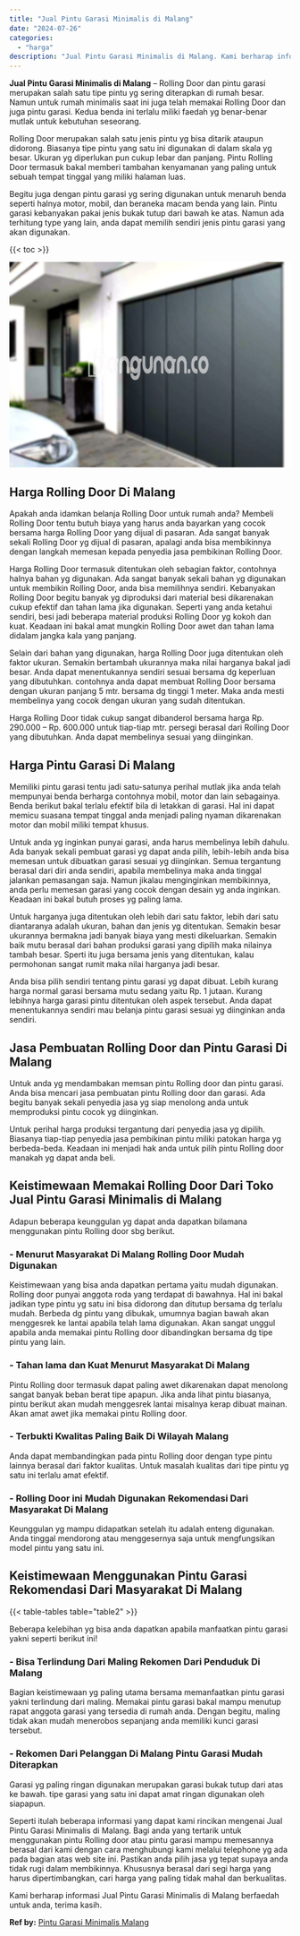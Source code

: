 ```yaml
---
title: "Jual Pintu Garasi Minimalis di Malang"
date: "2024-07-26"
categories: 
  - "harga"
description: "Jual Pintu Garasi Minimalis di Malang. Kami berharap informasi Jual Pintu Garasi Minimalis di Malang berfaedah untuk anda, terima kasih...."
---
```


**Jual Pintu Garasi Minimalis di Malang** – Rolling Door dan pintu garasi merupakan salah satu tipe pintu yg sering diterapkan di rumah besar. Namun untuk rumah minimalis saat ini juga telah memakai Rolling Door dan juga pintu garasi. Kedua benda ini terlalu miliki faedah yg benar-benar mutlak untuk kebutuhan seseorang.

Rolling Door merupakan salah satu jenis pintu yg bisa ditarik ataupun didorong. Biasanya tipe pintu yang satu ini digunakan di dalam skala yg besar. Ukuran yg diperlukan pun cukup lebar dan panjang. Pintu Rolling Door termasuk bakal memberi tambahan kenyamanan yang paling untuk sebuah tempat tinggal yang miliki halaman luas.

Begitu juga dengan pintu garasi yg sering digunakan untuk menaruh benda seperti halnya motor, mobil, dan beraneka macam benda yang lain. Pintu garasi kebanyakan pakai jenis bukak tutup dari bawah ke atas. Namun ada terhitung type yang lain, anda dapat memilih sendiri jenis pintu garasi yang akan digunakan.

{{< toc >}}

![Jual Pintu Garasi Minimalis di Malang](/images/pintu-garasi-57.png)

## Harga Rolling Door Di Malang

Apakah anda idamkan belanja Rolling Door untuk rumah anda? Membeli Rolling Door tentu butuh biaya yang harus anda bayarkan yang cocok bersama harga Rolling Door yang dijual di pasaran. Ada sangat banyak sekali Rolling Door yg dijual di pasaran, apalagi anda bisa membikinnya dengan langkah memesan kepada penyedia jasa pembikinan Rolling Door.

Harga Rolling Door termasuk ditentukan oleh sebagian faktor, contohnya halnya bahan yg digunakan. Ada sangat banyak sekali bahan yg digunakan untuk membikin Rolling Door, anda bisa memilihnya sendiri. Kebanyakan Rolling Door begitu banyak yg diproduksi dari material besi dikarenakan cukup efektif dan tahan lama jika digunakan. Seperti yang anda ketahui sendiri, besi jadi beberapa material produksi Rolling Door yg kokoh dan kuat. Keadaan ini bakal amat mungkin Rolling Door awet dan tahan lama didalam jangka kala yang panjang.

Selain dari bahan yang digunakan, harga Rolling Door juga ditentukan oleh faktor ukuran. Semakin bertambah ukurannya maka nilai harganya bakal jadi besar. Anda dapat menentukannya sendiri sesuai bersama dg keperluan yang dibutuhkan. contohnya anda dapat membuat Rolling Door bersama dengan ukuran panjang 5 mtr. bersama dg tinggi 1 meter. Maka anda mesti membelinya yang cocok dengan ukuran yang sudah ditentukan.

Harga Rolling Door tidak cukup sangat dibanderol bersama harga Rp. 290.000 – Rp. 600.000 untuk tiap-tiap mtr. persegi berasal dari Rolling Door yang dibutuhkan. Anda dapat membelinya sesuai yang diinginkan.

## Harga Pintu Garasi Di Malang

Memiliki pintu garasi tentu jadi satu-satunya perihal mutlak jika anda telah mempunyai benda berharga contohnya mobil, motor dan lain sebagainya. Benda berikut bakal terlalu efektif bila di letakkan di garasi. Hal ini dapat memicu suasana tempat tinggal anda menjadi paling nyaman dikarenakan motor dan mobil miliki tempat khusus.

Untuk anda yg inginkan punyai garasi, anda harus membelinya lebih dahulu. Ada banyak sekali pembuat garasi yg dapat anda pilih, lebih-lebih anda bisa memesan untuk dibuatkan garasi sesuai yg diinginkan. Semua tergantung berasal dari diri anda sendiri, apabila membelinya maka anda tinggal jalankan pemasangan saja. Namun jikalau menginginkan membikinnya, anda perlu memesan garasi yang cocok dengan desain yg anda inginkan. Keadaan ini bakal butuh proses yg paling lama.

Untuk harganya juga ditentukan oleh lebih dari satu faktor, lebih dari satu diantaranya adalah ukuran, bahan dan jenis yg ditentukan. Semakin besar ukurannya bermakna jadi banyak biaya yang mesti dikeluarkan. Semakin baik mutu berasal dari bahan produksi garasi yang dipilih maka nilainya tambah besar. Sperti itu juga bersama jenis yang ditentukan, kalau permohonan sangat rumit maka nilai harganya jadi besar.

Anda bisa pilih sendiri tentang pintu garasi yg dapat dibuat. Lebih kurang harga normal garasi bersama mutu sedang yaitu Rp. 1 jutaan. Kurang lebihnya harga garasi pintu ditentukan oleh aspek tersebut. Anda dapat menentukannya sendiri mau belanja pintu garasi sesuai yg diinginkan anda sendiri.

## Jasa Pembuatan Rolling Door dan Pintu Garasi Di Malang

Untuk anda yg mendambakan memsan pintu Rolling door dan pintu garasi. Anda bisa mencari jasa pembuatan pintu Rolling door dan garasi. Ada begitu banyak sekali penyedia jasa yg siap menolong anda untuk memproduksi pintu cocok yg diinginkan.

Untuk perihal harga produksi tergantung dari penyedia jasa yg dipilih. Biasanya tiap-tiap penyedia jasa pembikinan pintu miliki patokan harga yg berbeda-beda. Keadaan ini menjadi hak anda untuk pilih pintu Rolling door manakah yg dapat anda beli.

## Keistimewaan Memakai Rolling Door Dari Toko Jual Pintu Garasi Minimalis di Malang

Adapun beberapa keunggulan yg dapat anda dapatkan bilamana menggunakan pintu Rolling door sbg berikut.

### \- Menurut Masyarakat Di Malang Rolling Door Mudah Digunakan

Keistimewaan yang bisa anda dapatkan pertama yaitu mudah digunakan. Rolling door punyai anggota roda yang terdapat di bawahnya. Hal ini bakal jadikan type pintu yg satu ini bisa didorong dan ditutup bersama dg terlalu mudah. Berbeda dg pintu yang dibukak, umumnya bagian bawah akan menggesrek ke lantai apabila telah lama digunakan. Akan sangat unggul apabila anda memakai pintu Rolling door dibandingkan bersama dg tipe pintu yang lain.

### \- Tahan lama dan Kuat Menurut Masyarakat Di Malang

Pintu Rolling door termasuk dapat paling awet dikarenakan dapat menolong sangat banyak beban berat tipe apapun. Jika anda lihat pintu biasanya, pintu berikut akan mudah menggesrek lantai misalnya kerap dibuat mainan. Akan amat awet jika memakai pintu Rolling door.

### \- Terbukti Kwalitas Paling Baik Di Wilayah Malang

Anda dapat membandingkan pada pintu Rolling door dengan type pintu lainnya berasal dari faktor kualitas. Untuk masalah kualitas dari tipe pintu yg satu ini terlalu amat efektif.

### \- Rolling Door ini Mudah Digunakan Rekomendasi Dari Masyarakat Di Malang

Keunggulan yg mampu didapatkan setelah itu adalah enteng digunakan. Anda tinggal mendorong atau menggesernya saja untuk mengfungsikan model pintu yang satu ini.

## Keistimewaan Menggunakan Pintu Garasi Rekomendasi Dari Masyarakat Di Malang

{{< table-tables table="table2" >}}

Beberapa kelebihan yg bisa anda dapatkan apabila manfaatkan pintu garasi yakni seperti berikut ini!

### \- Bisa Terlindung Dari Maling Rekomen Dari Penduduk Di Malang

Bagian keistimewaan yg paling utama bersama memanfaatkan pintu garasi yakni terlindung dari maling. Memakai pintu garasi bakal mampu menutup rapat anggota garasi yang tersedia di rumah anda. Dengan begitu, maling tidak akan mudah menerobos sepanjang anda memiliki kunci garasi tersebut.

### \- Rekomen Dari Pelanggan Di Malang Pintu Garasi Mudah Diterapkan

Garasi yg paling ringan digunakan merupakan garasi bukak tutup dari atas ke bawah. tipe garasi yang satu ini dapat amat ringan digunakan oleh siapapun.

Seperti itulah beberapa informasi yang dapat kami rincikan mengenai Jual Pintu Garasi Minimalis di Malang. Bagi anda yang tertarik untuk menggunakan pintu Rolling door atau pintu garasi mampu memesannya berasal dari kami dengan cara menghubungi kami melalui telephone yg ada pada bagian atas web site ini. Pastikan anda pilih jasa yg tepat supaya anda tidak rugi dalam membikinnya. Khususnya berasal dari segi harga yang harus dipertimbangkan, cari harga yang paling tidak mahal dan berkualitas.

Kami berharap informasi Jual Pintu Garasi Minimalis di Malang berfaedah untuk anda, terima kasih.

**Ref by:** [Pintu Garasi Minimalis Malang](https://id.wikipedia.org/wiki/Pintu)
